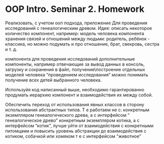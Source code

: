 # OOP Intro. Seminar 2. Homework
Реализовать, с учетом ооп подхода, приложение
Для проведения исследований с генеалогическим древом.
Идея: описать некоторое количество компонент, например:
модель человека
компонента хранения связей и отношений между людьми: родитель, ребёнок - классика,
но можно подумать и про отношение, брат, свекровь, сестра и т. д.

компонента для проведения исследований
дополнительные компоненты, например отвечающие за вывод данных в консоль,
загрузку и сохранения в файл, получение\построение отдельных моделей человека
“проведением исследования” можно понимать получение всех детей выбранного человека.

Используйя код написанный выше, необходимо гарантированно продумать иерархию компонент и взаимодействия их между собой.

Обеспечить переход от использования явных классов в сторону использования абстрактных типов. Т е работаем не с:
конкретным экземпляром генеалогического древа, а с интерфейсом “ генеалогическое древо”
конкретным экземпляром котика, а с интерфейсом “котик”, лучше уйти от взаимодействия с конкретными
питомцами и повысить уровень абстракции до взаимодействия с котиком, собачкой или хомяком т е с интерфейсом “животное”
